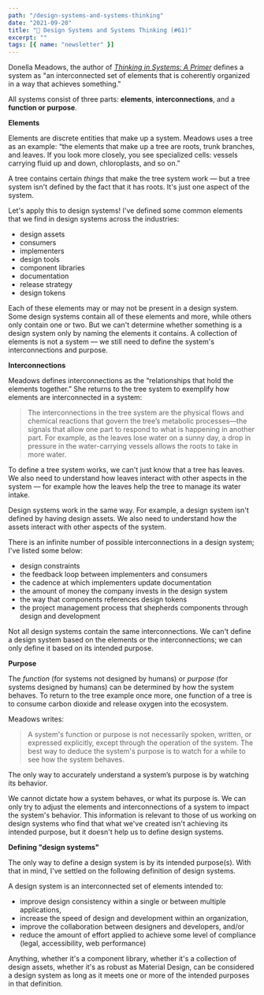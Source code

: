```yaml
---
path: "/design-systems-and-systems-thinking"
date: "2021-09-20"
title: "🌌 Design Systems and Systems Thinking (#61)"
excerpt: ""
tags: [{ name: "newsletter" }]
---
```


Donella Meadows, the author of [_Thinking in Systems: A Primer_](https://www.amazon.com/Thinking-Systems-Donella-H-Meadows/dp/1603580557) defines a system as "an interconnected set of elements that is coherently organized in a way that achieves something."

All systems consist of three parts: **elements**, **interconnections**, and a **function or purpose**.

**Elements**

Elements are discrete entities that make up a system. Meadows uses a tree as an example: “the elements that make up a tree are roots, trunk branches, and leaves. If you look more closely, you see specialized cells: vessels carrying fluid up and down, chloroplasts, and so on.”

A tree contains certain _things_ that make the tree system work — but a tree system isn't defined by the fact that it has roots. It's just one aspect of the system.

Let's apply this to design systems! I've defined some common elements that we find in design systems across the industries:

- design assets
- consumers
- implementers
- design tools
- component libraries
- documentation
- release strategy
- design tokens

Each of these elements may or may not be present in a design system. Some design systems contain all of these elements and more, while others only contain one or two. But we can't determine whether something is a design system only by naming the elements it contains. A collection of elements is not a system –– we still need to define the system's interconnections and purpose.

**Interconnections**

Meadows defines interconnections as the “relationships that hold the elements together.” She returns to the tree system to exemplify how elements are interconnected in a system:

> The interconnections in the tree system are the physical flows and chemical reactions that govern the tree’s metabolic processes––the signals that allow one part to respond to what is happening in another part. For example, as the leaves lose water on a sunny day, a drop in pressure in the water-carrying vessels allows the roots to take in more water.

To define a tree system works, we can't just know that a tree has leaves. We also need to understand how leaves interact with other aspects in the system — for example how the leaves help the tree to manage its water intake.

Design systems work in the same way. For example, a design system isn't defined by having design assets. We also need to understand how the assets interact with other aspects of the system.

There is an infinite number of possible interconnections in a design system; I've listed some below:

- design constraints
- the feedback loop between implementers and consumers
- the cadence at which implementers update documentation
- the amount of money the company invests in the design system
- the way that components references design tokens
- the project management process that shepherds components through design and development

Not all design systems contain the same interconnections. We can't define a design system based on the elements or the interconnections; we can only define it based on its intended purpose.

**Purpose**

The _function_ (for systems not designed by humans) or _purpose_ (for systems designed by humans) can be determined by how the system behaves. To return to the tree example once more, one function of a tree is to consume carbon dioxide and release oxygen into the ecosystem.

Meadows writes:

> A system's function or purpose is not necessarily spoken, written, or expressed explicitly, except through the operation of the system. The best way to deduce the system's purpose is to watch for a while to see how the system behaves.

The only way to accurately understand a system’s purpose is by watching its behavior.

We cannot dictate how a system behaves, or what its purpose is. We can only try to adjust the elements and interconnections of a system to impact the system's behavior. This information is relevant to those of us working on design systems who find that what we've created isn't achieving its intended purpose, but it doesn't help us to define design systems.

**Defining "design systems"**

The only way to define a design system is by its intended purpose(s). With that in mind, I've settled on the following definition of design systems.

A design system is an interconnected set of elements intended to:

- improve design consistency within a single or between multiple applications,
- increase the speed of design and development within an organization,
- improve the collaboration between designers and developers, and/or
- reduce the amount of effort applied to achieve some level of compliance (legal, accessibility, web performance)

Anything, whether it's a component library, whether it's a collection of design assets, whether it's as robust as Material Design, can be considered a design system as long as it meets one or more of the intended purposes in that definition.
